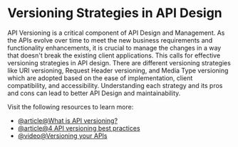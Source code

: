 # Versioning Strategies in API Design 

API Versioning is a critical component of API Design and Management. As the APIs evolve over time to meet the new business requirements and functionality enhancements, it is crucial to manage the changes in a way that doesn't break the existing client applications. This calls for effective versioning strategies in API design. There are different versioning strategies like URI versioning, Request Header versioning, and Media Type versioning which are adopted based on the ease of implementation, client compatibility, and accessibility. Understanding each strategy and its pros and cons can lead to better API Design and maintainability.

Visit the following resources to learn more:

- [@article@What is API versioning?](https://www.postman.com/api-platform/api-versioning/)
- [@article@4 API versioning best practices](https://kodekloud.com/blog/api-versioning-best-practices/)
- [@video@Versioning your APIs](https://www.youtube.com/watch?v=Np_Jr6AvCOc)